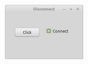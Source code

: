 ![alt text](https://github.com/agguro/gtk-programming/blob/master/gtk2.0/04-Events-and-Signals/04-disconnect/disconnect.png)
